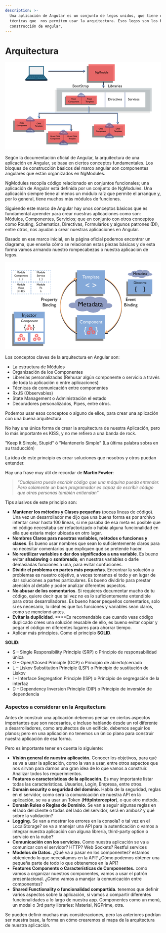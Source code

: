 ```yaml
---
description: >-
  Una aplicación de Angular es un conjunto de legos unidos, que tiene diferentes
  técnicas que  nos permiten usar la arquitectura. Esos legos son los bloques de
  construcción de Angular.
---
```


# Arquitectura

![](../../../.gitbook/assets/slidespng_mesa-de-trabajo-1.png)

Según la documentación oficial de Angular, la arquitectura de una aplicación en Angular, se basa en ciertos conceptos fundamentales. Los bloques de construcción básicos del marco angular son componentes angulares que están organizados en NgModules. 

NgModules recopila código relacionado en conjuntos funcionales; una aplicación de Angular está definida por un conjunto de NgModules. Una aplicación siempre tiene al menos un módulo raíz que permite el arranque y, por lo general, tiene muchos más módulos de funciones.

Siguiendo este marco de Angular hay unos conceptos básicos que es fundamental aprender para crear nuestras aplicaciones como son: Módulos, Componentes, Servicios; que en conjunto con otros conceptos como Routing, Schematics, Directivas, Formularios y algunos patrones \(DI\), entre otros, nos ayudan a crear nuestras aplicaciones en Angular.

Basado en ese marco inicial, en la página oficial podemos encontrar un diagrama, que enseña cómo se relacionan estas piezas básicas y de esta forma vamos armando nuestro rompecabezas o nuestra aplicación de legos.

![](../../../.gitbook/assets/slidespng_mesa-de-trabajo-1-copia.png)

Los conceptos claves de la arquitectura en Angular son:

* La estructura de Módulos
* Organización de los Componentes
* Librerías personalizadas \(Rehusar algún componente o servicio a través de toda la aplicación o entre aplicaciones\)
* Técnicas de comunicación entre componentes
* RxJS \(Observables\)
* State Management  o Administración el estado
* Decoradores personalizados, Pipes, entre otros.

Podemos usar esos conceptos o alguno de ellos,  para crear una aplicación con una buena arquitectura.

No hay una única forma de crear la arquitectura de nuestra Aplicación, pero lo más importante es KISS, y no me refiero a una banda de rock.

"Keep It Simple, Stupid" ó "Mantenerlo Simple" \(La última palabra sobra en su traducción\)

La idea de este principio es crear soluciones que nosotros y otros puedan entender.

Hay una frase muy útil de recordar de  **Martin Fowler**:

> _“Cualquiera puede escribir código que una máquina pueda entender. Pero solamente un buen programador es capaz de escribir código que otras personas también entiendan”_

Tips alusivos de este principio son:

* **Mantener los métodos y Clases pequeñas** \(pocas líneas de código\). Una vez un desarrollador me dijo que una buena forma es por archivo intentar crear hasta 100 líneas, si me pasaba de esa meta es posible que mi código necesitaba ser refactorizado o había alguna funcionalidad en ella que estaría mejor ubicada en otro lugar.
* **Nombres Claros para nuestras variables, métodos o funciones y clases**. Es bueno usar nombres que sean lo suficientemente claros para no necesitar comentarios que expliquen qué se pretende hacer.
* **No reutilizar variables o dar dos significados a una variable**. Es bueno evitar **shadowing** o **sombreado**, en nuestras variables o darle demasiadas funciones a una, para evitar confusiones.
* **Dividir el problema en partes más pequeñas**. Encontrar la solución a problemas es nuestro objetivo, a veces tomamos el todo y en lugar de dar soluciones a partes particulares. Es bueno dividirlo para prestar atención al detalle y poder analizar diferentes aspectos.
* **No abusar de los comentarios**. Si requieres documentar mucho de tu código, quiere decir que tal vez no es lo suficientemente entendible para otros desarrolladores. Es bueno hacer pequeños comentarios, solo si es necesario, lo ideal es que tus funciones y variables sean claros, como se mencionó antes.
* **Evitar la duplicidad**.  ****Es recomendable que cuando veas código duplicado crees una solución reusable de ello, es bueno evitar copiar y pegar el código en diferentes lugares para ahorrar tiempo.
* Aplicar más principios. Como el principio **SOLID**. 

**SOLID**:

* S – Single Responsibility Principle \(SRP\) o Principio de responsabilidad única 
* O – Open/Closed Principle \(OCP\) o Principio de abierto/cerrado
* L – Liskov Substitution Principle \(LSP\) o Principio de sustitución de Liskov
* I – Interface Segregation Principle \(ISP\) o Principio de segregación de la interfaz
* D – Dependency Inversion Principle \(DIP\) o Principio de inversión de dependencia

### Aspectos a considerar en la Arquitectura

Antes de construir una aplicación debemos pensar en ciertos aspectos importantes que son necesarios, e incluso hablando desde un rol diferente a desarrolladores, como arquitectos de un edificio, debemos seguir los planos; pero en una aplicación no tenemos un único plano para construir nuestra aplicación de esa forma.  

Pero es importante tener en cuenta lo siguiente:

* **Visión general de nuestra aplicación.** Conocer los objetivos, para qué se va a usar la aplicación, como la van a usar, entre otros aspectos que nos sirvan para darnos una gran idea de lo que vamos a construir. Analizar todos los requerimientos.
* **Features o características de la aplicación.** Es muy importante listar todas las características. Usuarios, Login, Empresa, entre otros.
* **Domain security o seguridad del dominio.** Habla de la seguridad, reglas en el servidor, como será la comunicación de nuestra API en la aplicación, se va a usar un Token \(**HttpInterceptor**\), o que otro método.
* **Domain Rules o Reglas de Dominio**. Se van a seguir algunas reglas en el lado del cliente o todas del lado del servidor, será en ambos? y qué sobre la validación?
* **Logging.** Se van a mostrar los errores en la consola? o tal vez en el LocalStorage? se va a manejar una API para la autenticación o vamos a integrar nuestra aplicación con alguna librería, third-party option o servicio en la nube?
* **Comunicación con los servicios.** Como nuestra aplicación se va a comunicar con el servidor? HTTP? Web Sockets? Restful services
* **Modelos de Datos.** ¿Qué va a pasar en los componentes? estamos obteniendo lo que necesitamos en la API? ¿Cómo podemos obtener una pequeña parte de todo lo que obtenemos en la API?
* **Features Components o Características de Componentes.** como vamos a organizar nuestros componentes, vamos a usar el patrón presentacional. ¿Cómo vamos a manejar la comunicación entre componentes?
* **Shared Functionality o funcionalidad compartida.** tenemos que definir varios aspectos sobre la aplicación, si vamos a compartir diferentes funcionalidades a lo largo de nuestra app. Componentes como un menú, un modal o 3rd party libraries: Material, NGPrime, otra.

Se pueden definir muchas más consideraciones, pero las anteriores podrían ser nuestra base, la forma en cómo crearemos el mapa de la arquitectura de nuestra aplicación. 



